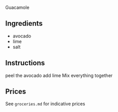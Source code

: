  Guacamole
## Ingredients
* avocado
* lime
* salt

## Instructions
peel the avocado
add lime
Mix everything together

## Prices

See `groceries.md` for indicative prices
